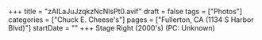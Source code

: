 +++
title = "zAILaJuJzqkzNcNlsPt0.avif"
draft = false
tags = ["Photos"]
categories = ["Chuck E. Cheese's"]
pages = ["Fullerton, CA (1134 S Harbor Blvd)"]
startDate = ""
+++
Stage Right (2000's) (PC: Unknown)
